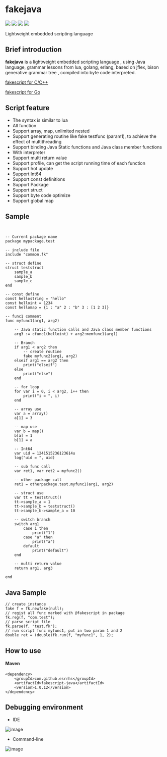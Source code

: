# fakejava

[<img src="https://img.shields.io/github/license/esrrhs/fakejava">](https://github.com/esrrhs/fakejava)
[<img src="https://img.shields.io/github/languages/top/esrrhs/fakejava">](https://github.com/esrrhs/fakejava)
[<img src="https://img.shields.io/maven-central/v/com.github.esrrhs/fakescript-java">](https://github.com/esrrhs/fakejava)
[<img src="https://img.shields.io/github/workflow/status/esrrhs/fakejava/Java%20CI">](https://github.com/esrrhs/fakejava/actions)

Lightweight embedded scripting language

## Brief introduction
**fakejava** is a lightweight embedded scripting language , using Java language, grammar lessons from lua, golang, erlang, based on jflex, bison generative grammar tree , compiled into byte code interpreted.

[fakescript for C/C++](https://github.com/esrrhs/fake)

[fakescript for Go](https://github.com/esrrhs/fakego)

## Script feature
* The syntax is similar to lua
* All function
* Support array, map, unlimited nested
* Support generating routine like fake testfunc (param1), to achieve the effect of multithreading
* Support binding Java Static functions and Java class member functions
* With interpreter
* Support multi return value
* Support profile, can get the script running time of each function
* Support hot update
* Support Int64
* Support const definitions
* Support Package
* Support struct
* Support byte code optimize
* Support global map



## Sample

```


-- Current package name
package mypackage.test

-- include file
include "common.fk"

-- struct define
struct teststruct
	sample_a
	sample_b
	sample_c
end

-- const define
const hellostring = "hello"
const helloint = 1234
const hellomap = {1 : "a" 2 : "b" 3 : [1 2 3]}

-- func1 comment
func myfunc1(arg1, arg2)

	-- Java static function calls and Java class member functions
	arg3 := cfunc1(helloint) + arg2:memfunc1(arg1)

	-- Branch
	if arg1 < arg2 then
		-- create routine
		fake myfunc2(arg1, arg2)
	elseif arg1 == arg2 then
		print("elseif")
	else
		print("else")
	end

	-- for loop
	for var i = 0, i < arg2, i++ then
		print("i = ", i)
	end

	-- array use
	var a = array()
	a[1] = 3

	-- map use
	var b = map()
	b[a] = 1
	b[1] = a

	-- Int64
	var uid = 1241515236123614u
	log("uid = ", uid)

	-- sub func call
	var ret1, var ret2 = myfunc2()

	-- other package call
	ret1 = otherpackage.test.myfunc1(arg1, arg2)

	-- struct use
	var tt = teststruct()
	tt->sample_a = 1
	tt->sample_b = teststruct()
	tt->sample_b->sample_a = 10

	-- switch branch
	switch arg1
		case 1 then
			print("1")
		case "a" then
			print("a")
		default
			print("default")
	end

	-- multi return value
	return arg1, arg3

end
```

## Java Sample

```
// create instance
fake f = fk.newfake(null);
// regist all func marked with @fakescript in package
fk.reg(f, "com.test");
// parse script file
fk.parse(f, "test.fk");
// run script func myfunc1, put in two param 1 and 2
double ret = (double)fk.run(f, "myfunc1", 1, 2);

```

## How to use
#### Maven
```
<dependency>
    <groupId>com.github.esrrhs</groupId>
    <artifactId>fakescript-java</artifactId>
    <version>1.0.12</version>
</dependency>

```

## Debugging environment
* IDE

![image](img/ide.png)

* Command-line

![image](img/debug.png)
